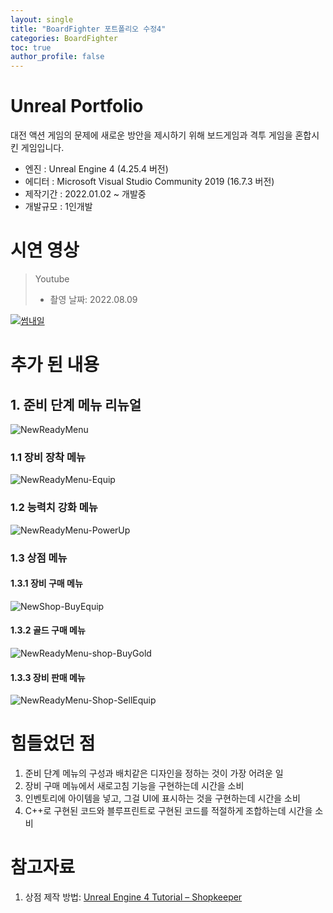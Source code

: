 ```yaml
---
layout: single
title: "BoardFighter 포트폴리오 수정4"
categories: BoardFighter
toc: true
author_profile: false
---
```


# Unreal Portfolio

대전 액션 게임의 문제에 새로운 방안을 제시하기 위해 보드게임과 격투 게임을 혼합시킨 게임입니다.

 - 엔진 : Unreal Engine 4 (4.25.4 버전)
 - 에디터 : Microsoft Visual Studio Community 2019 (16.7.3 버전)
 - 제작기간 : 2022.01.02 ~ 개발중
 - 개발규모 : 1인개발



# 시연 영상

> Youtube
>
> * 촬영 날짜: 2022.08.09

[![썸내일](http://img.youtube.com/vi/fmZczYm1QWs/0.jpg)](https://youtu.be/fmZczYm1QWs)



# 추가 된 내용



## 1. 준비 단계 메뉴 리뉴얼

![NewReadyMenu](..\../images\2022-08-10-Myfirstproject-progress4\NewReadyMenu.png)



### 1.1 장비 장착 메뉴

![NewReadyMenu-Equip](..\../images\2022-08-10-Myfirstproject-progress4\NewReadyMenu-Equip.png)



### 1.2 능력치 강화 메뉴

![NewReadyMenu-PowerUp](..\../images\2022-08-10-Myfirstproject-progress4\NewReadyMenu-PowerUp.png)



### 1.3 상점 메뉴

#### 1.3.1 장비 구매 메뉴

![NewShop-BuyEquip](..\../images\2022-08-10-Myfirstproject-progress4\NewShop-BuyEquip.png)



#### 1.3.2 골드 구매 메뉴

![NewReadyMenu-shop-BuyGold](..\../images\2022-08-10-Myfirstproject-progress4\NewReadyMenu-shop-BuyGold.png)



#### 1.3.3 장비 판매 메뉴

![NewReadyMenu-Shop-SellEquip](..\../images\2022-08-10-Myfirstproject-progress4\NewReadyMenu-Shop-SellEquip.png)





# 힘들었던 점

1. 준비 단계 메뉴의 구성과 배치같은 디자인을 정하는 것이 가장 어려운 일
2. 장비 구매 메뉴에서 새로고침 기능을 구현하는데 시간을 소비
3. 인벤토리에 아이템을 넣고, 그걸 UI에 표시하는 것을 구현하는데 시간을 소비
4. C++로 구현된 코드와 블루프린트로 구현된 코드를 적절하게 조합하는데 시간을 소비



# 참고자료

1. 상점 제작 방법: [Unreal Engine 4 Tutorial – Shopkeeper](https://youtube.com/playlist?list=PL4G2bSPE_8unUV_Imvs8DmH8SRfascs-A)

